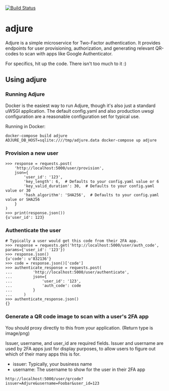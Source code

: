 [![Build Status](https://travis-ci.org/bpicolo/adjure.svg?branch=master)](https://travis-ci.org/bpicolo/adjure)
# adjure
Adjure is a simple microservice for Two-Factor authentication. It provides endpoints for user provisioning, authorization, and generating relevant QR-codes to scan with apps
like Google Authenticator.

For specifics, hit up the code. There isn't too much to it :)

## Using adjure
### Running Adjure
Docker is the easiest way to run Adjure, though it's also just a standard
uWSGI application. The default config.yaml and also production uwsgi configuration
are a reasonable configuration set for typical use.

Running in Docker:
```
docker-compose build adjure
ADJURE_DB_HOST=sqlite:////tmp/adjure.data docker-compose up adjure
```

### Provision a new user
```
>>> response = requests.post(
    'http://localhost:5000/user/provision',
    json={
        'user_id': '123',
        'key_length': 6,  # Defaults to your config.yaml value or 6
        'key_valid_duration': 30,  # Defaults to your config.yaml value or 30
        'hash_algorithm': 'SHA256',  # Defaults to your config.yaml value or SHA256
    }
)
>>> print(response.json())
{u'user_id': 123}
```

### Authenticate the user
```
# Typically a user would get this code from their 2FA app.
>>> response = requests.get('http://localhost:5000/user/auth_code', params={'user_id': '123'})
>>> response.json()
{u'code': u'832136'}
>>> code = response.json()['code']
>>> authenticate_response = requests.post(
...         'http://localhost:5000/user/authenticate',
...         json={
...             'user_id': '123',
...             'auth_code': code
...         }
...     )
>>> authenticate_response.json()
{}
```


### Generate a QR code image to scan with a user's 2FA app
You should proxy directly to this from your application. (Return type is image/png)

Issuer, username, and user_id are required fields. Issuer and username are used
by 2FA apps just for display purposes, to allow users to figure out which of
their many apps this is for.

- issuer: Typically, your business name
- username: The username to show for the user in their 2FA app

`http://localhost:5000/user/qrcode?issuer=Adjure&username=Foobar&user_id=123`
